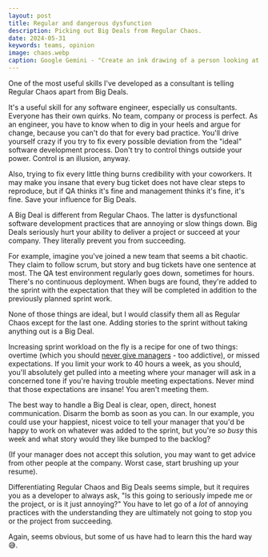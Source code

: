 ```yaml
---
layout: post
title: Regular and dangerous dysfunction
description: Picking out Big Deals from Regular Chaos.
date: 2024-05-31
keywords: teams, opinion
image: chaos.webp
caption: Google Gemini - "Create an ink drawing of a person looking at interdimensional chaos"
---
```


<script>
  import {base} from '$app/paths';
</script>

One of the most useful skills I've developed as a consultant is telling Regular Chaos apart from Big Deals.

It's a useful skill for any software engineer, especially us consultants. Everyone has their own quirks. No team, company or process is perfect. As an engineer, you have to know when to dig in your heels and argue for change, because you can't do that for every bad practice. You'll drive yourself crazy if you try to fix every possible deviation from the "ideal" software development process. Don't try to control things outside your power. Control is an illusion, anyway.

Also, trying to fix every little thing burns credibility with your coworkers. It may make you insane that every bug ticket does not have clear steps to reproduce, but if QA thinks it's fine and management thinks it's fine, it's fine. Save your influence for Big Deals.

A Big Deal is different from Regular Chaos. The latter is dysfunctional software development practices that are annoying or slow things down. Big Deals seriously hurt your ability to deliver a project or succeed at your company. They literally prevent you from succeeding.

For example, imagine you've joined a new team that seems a bit chaotic. They claim to follow scrum, but story and bug tickets have one sentence at most. The QA test environment regularly goes down, sometimes for hours. There's no continuous deployment. When bugs are found, they're added to the sprint with the expectation that they will be completed in addition to the previously planned sprint work.

None of those things are ideal, but I would classify them all as Regular Chaos except for the last one. Adding stories to the sprint without taking anything out is a Big Deal. 

Increasing sprint workload on the fly is a recipe for one of two things: overtime (which you should [never give managers]({base}/blog/unpaid-overtime-and-managers) - too addictive), or missed expectations. If you limit your work to 40 hours a week, as you should, you'll absolutely get pulled into a meeting where your manager will ask in a concerned tone if you're having trouble meeting expectations. Never mind that those expectations are insane! You aren't meeting them.

The best way to handle a Big Deal is clear, open, direct, honest communication. Disarm the bomb as soon as you can. In our example, you could use your happiest, nicest voice to tell your manager that you'd be happy to work on whatever was added to the sprint, but you're *so busy* this week and what story would they like bumped to the backlog?

(If your manager does not accept this solution, you may want to get advice from other people at the company. Worst case, start brushing up your resume).

Differentiating Regular Chaos and Big Deals seems simple, but it requires you as a developer to always ask, "Is this going to seriously impede me or the project, or is it just annoying?" You have to let go of a *lot* of annoying practices with the understanding they are ultimately not going to stop you or the project from succeeding.

Again, seems obvious, but some of us have had to learn this the hard way 😅.